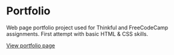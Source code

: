 # Portfolio
Web page portfolio project used for Thinkful and FreeCodeCamp assignments. First attempt with basic HTML & CSS skills.

[View portfolio page](https://annacloutier.github.io/portfolio/)
